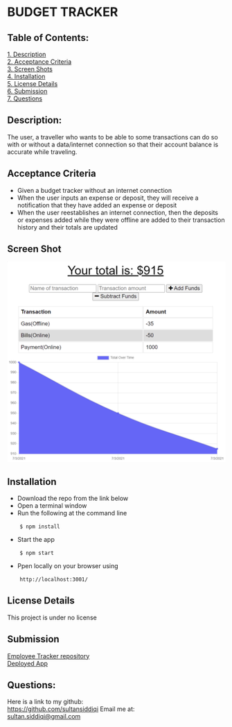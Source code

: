 # BUDGET TRACKER

 ## Table of Contents:  

[1. Description](#Description)  
[2. Acceptance Criteria](#Acceptance-Criteria)  
[3. Screen Shots](#Screen_Shots)  
[4. Installation](#Installation)  
[5. License Details](#License-Details)  
[6. Submission](#Submission)   
[7. Questions](#Questions)  

## Description:  

The user, a traveller who wants to be able to some transactions can do so with or without a data/internet connection so that their account balance is accurate while traveling.

## Acceptance Criteria  
- Given a budget tracker without an internet connection
- When the user inputs an expense or deposit, they will receive a notification that they have added an expense or deposit
- When the user reestablishes an internet connection, then the deposits or expenses added while they were offline are added to their transaction history and their totals are updated


## Screen Shot
![App Screenshot](/public/images/screenshot.png)  

## Installation
- Download the repo from the link below  
- Open a terminal window  
- Run the following at the command line
```
    $ npm install
```
- Start the app
```
    $ npm start
```
- Ppen locally on your browser using 
```
    http://localhost:3001/
```

## License Details  
This project is under no license

## Submission  
[Employee Tracker repository](https://github.com/sultansiddiqi/Challenge-019-Progressive-Web-Applications-PWA-Challenge-Budget-Tracker)  
[Deployed App](https://git.heroku.com/travelbudgetracker019.git)  

## Questions:  
 Here is a link to my github:  
https://github.com/sultansiddiqi 
 Email me at:  
sultan.siddiqi@gmail.com

